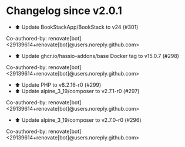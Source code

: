 # Changelog since v2.0.1
- ⬆️ Update BookStackApp/BookStack to v24 (#301)

Co-authored-by: renovate[bot] <29139614+renovate[bot]@users.noreply.github.com> 
- ⬆️ Update ghcr.io/hassio-addons/base Docker tag to v15.0.7 (#298)

Co-authored-by: renovate[bot] <29139614+renovate[bot]@users.noreply.github.com> 
- ⬆️ Update PHP to v8.2.16-r0 (#299) 
- ⬆️ Update alpine_3_19/composer to v2.7.1-r0 (#297)

Co-authored-by: renovate[bot] <29139614+renovate[bot]@users.noreply.github.com> 
- ⬆️ Update alpine_3_19/composer to v2.7.0-r0 (#296)

Co-authored-by: renovate[bot] <29139614+renovate[bot]@users.noreply.github.com> 
